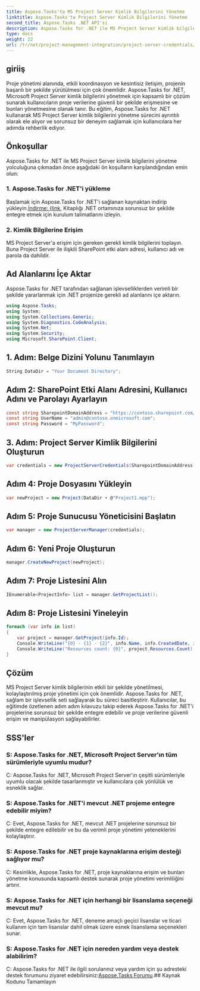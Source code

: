 ```yaml
---
title: Aspose.Tasks'ta MS Project Server Kimlik Bilgilerini Yönetme
linktitle: Aspose.Tasks'ta Project Server Kimlik Bilgilerini Yönetme
second_title: Aspose.Tasks .NET API'si
description: Aspose.Tasks for .NET ile MS Project Server kimlik bilgilerini sorunsuz bir şekilde nasıl yöneteceğinizi öğrenin. Proje yönetimi verimliliğini artırın.
type: docs
weight: 22
url: /tr/net/project-management-integration/project-server-credentials/
---
```

## giriiş
Proje yönetimi alanında, etkili koordinasyon ve kesintisiz iletişim, projenin başarılı bir şekilde yürütülmesi için çok önemlidir. Aspose.Tasks for .NET, Microsoft Project Server kimlik bilgilerini yönetmek için kapsamlı bir çözüm sunarak kullanıcıların proje verilerine güvenli bir şekilde erişmesine ve bunları yönetmesine olanak tanır. Bu eğitim, Aspose.Tasks for .NET kullanarak MS Project Server kimlik bilgilerini yönetme sürecini ayrıntılı olarak ele alıyor ve sorunsuz bir deneyim sağlamak için kullanıcılara her adımda rehberlik ediyor.
## Önkoşullar
Aspose.Tasks for .NET ile MS Project Server kimlik bilgilerini yönetme yolculuğuna çıkmadan önce aşağıdaki ön koşulların karşılandığından emin olun:
### 1. Aspose.Tasks for .NET'i yükleme
 Başlamak için Aspose.Tasks for .NET'i sağlanan kaynaktan indirip yükleyin.[İndirme: {link](https://releases.aspose.com/tasks/net/), Kitaplığı .NET ortamınıza sorunsuz bir şekilde entegre etmek için kurulum talimatlarını izleyin.
### 2. Kimlik Bilgilerine Erişim
MS Project Server'a erişim için gereken gerekli kimlik bilgilerini toplayın. Buna Project Server ile ilişkili SharePoint etki alanı adresi, kullanıcı adı ve parola da dahildir.

## Ad Alanlarını İçe Aktar
Aspose.Tasks for .NET tarafından sağlanan işlevselliklerden verimli bir şekilde yararlanmak için .NET projenize gerekli ad alanlarını içe aktarın.

```csharp
using Aspose.Tasks;
using System;
using System.Collections.Generic;
using System.Diagnostics.CodeAnalysis;
using System.Net;
using System.Security;
using Microsoft.SharePoint.Client;

```

## 1. Adım: Belge Dizini Yolunu Tanımlayın
```csharp
String DataDir = "Your Document Directory";
```
## Adım 2: SharePoint Etki Alanı Adresini, Kullanıcı Adını ve Parolayı Ayarlayın
```csharp
const string SharepointDomainAddress = "https://contoso.sharepoint.com/sites/pwa";
const string UserName = "admin@contoso.onmicrosoft.com";
const string Password = "MyPassword";
```
## 3. Adım: Project Server Kimlik Bilgilerini Oluşturun
```csharp
var credentials = new ProjectServerCredentials(SharepointDomainAddress, UserName, Password);
```
## Adım 4: Proje Dosyasını Yükleyin
```csharp
var newProject = new Project(DataDir + @"Project1.mpp");
```
## Adım 5: Proje Sunucusu Yöneticisini Başlatın
```csharp
var manager = new ProjectServerManager(credentials);
```
## Adım 6: Yeni Proje Oluşturun
```csharp
manager.CreateNewProject(newProject);
```
## Adım 7: Proje Listesini Alın
```csharp
IEnumerable<ProjectInfo> list = manager.GetProjectList();
```
## Adım 8: Proje Listesini Yineleyin
```csharp
foreach (var info in list)
{
    var project = manager.GetProject(info.Id);
    Console.WriteLine("{0} - {1} - {2}", info.Name, info.CreatedDate, info.LastSavedDate);
    Console.WriteLine("Resources count: {0}", project.Resources.Count);
}
```

## Çözüm
MS Project Server kimlik bilgilerinin etkili bir şekilde yönetilmesi, kolaylaştırılmış proje yönetimi için çok önemlidir. Aspose.Tasks for .NET, sağlam bir işlevsellik seti sağlayarak bu süreci basitleştirir. Kullanıcılar, bu eğitimde özetlenen adım adım kılavuzu takip ederek Aspose.Tasks for .NET'i projelerine sorunsuz bir şekilde entegre edebilir ve proje verilerine güvenli erişim ve manipülasyon sağlayabilirler.
## SSS'ler
### S: Aspose.Tasks for .NET, Microsoft Project Server'ın tüm sürümleriyle uyumlu mudur?
C: Aspose.Tasks for .NET, Microsoft Project Server'ın çeşitli sürümleriyle uyumlu olacak şekilde tasarlanmıştır ve kullanıcılara çok yönlülük ve esneklik sağlar.
### S: Aspose.Tasks for .NET'i mevcut .NET projeme entegre edebilir miyim?
C: Evet, Aspose.Tasks for .NET, mevcut .NET projelerine sorunsuz bir şekilde entegre edilebilir ve bu da verimli proje yönetimi yeteneklerini kolaylaştırır.
### S: Aspose.Tasks for .NET proje kaynaklarına erişim desteği sağlıyor mu?
C: Kesinlikle, Aspose.Tasks for .NET, proje kaynaklarına erişim ve bunları yönetme konusunda kapsamlı destek sunarak proje yönetimi verimliliğini artırır.
### S: Aspose.Tasks for .NET için herhangi bir lisanslama seçeneği mevcut mu?
C: Evet, Aspose.Tasks for .NET, deneme amaçlı geçici lisanslar ve ticari kullanım için tam lisanslar dahil olmak üzere esnek lisanslama seçenekleri sunar.
### S: Aspose.Tasks for .NET için nereden yardım veya destek alabilirim?
 C: Aspose.Tasks for .NET ile ilgili sorularınız veya yardım için şu adresteki destek forumunu ziyaret edebilirsiniz:[Aspose.Tasks Forumu](https://forum.aspose.com/c/tasks/15).## Kaynak Kodunu Tamamlayın